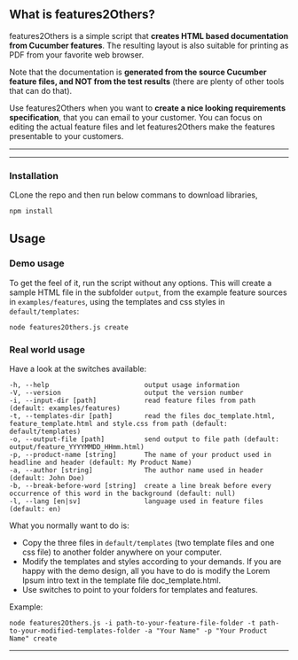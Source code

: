 ## What is features2Others?

features2Others is a simple script that **creates HTML based documentation from Cucumber features**. The resulting layout
is also suitable for printing as PDF from your favorite web browser.

Note that the documentation is **generated from the source Cucumber feature files, and NOT from the test results** (there
are plenty of other tools that can do that).

Use features2Others when you want to **create a nice looking requirements specification**, that you can email to your customer.
You can focus on editing the actual feature files and let features2Others make the features presentable to your customers.

---

---

### Installation

CLone the repo and then run below commans to download libraries,

```
npm install
```

## Usage

### Demo usage

To get the feel of it, run the script without any options. This will create a sample HTML file in the subfolder `output`,
from the example feature sources in `examples/features`, using the templates and css styles in `default/templates`:

```
node features2Others.js create
```
 

### Real world usage

Have a look at the switches available:

```
-h, --help                        output usage information
-V, --version                     output the version number
-i, --input-dir [path]            read feature files from path (default: examples/features)
-t, --templates-dir [path]        read the files doc_template.html, feature_template.html and style.css from path (default: default/templates)
-o, --output-file [path]          send output to file path (default: output/feature_YYYYMMDD_HHmm.html)
-p, --product-name [string]       The name of your product used in headline and header (default: My Product Name)
-a, --author [string]             The author name used in header (default: John Doe)
-b, --break-before-word [string]  create a line break before every occurrence of this word in the background (default: null)
-l, --lang [en|sv]                language used in feature files (default: en)

```

What you normally want to do is:
* Copy the three files in `default/templates` (two template files and one css file) to another folder anywhere on your computer.
* Modify the templates and styles according to your demands. If you are happy with the demo design, all you have
to do is modify the Lorem Ipsum intro text in the template file doc_template.html.
* Use switches to point to your folders for templates and features.

Example:

```
node features2Others.js -i path-to-your-feature-file-folder -t path-to-your-modified-templates-folder -a "Your Name" -p "Your Product Name" create
```

---
